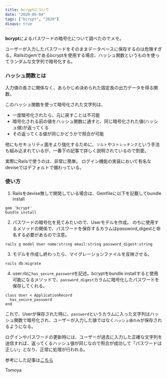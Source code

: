 ```yaml
---
title: bcryptについて
date: "2020-05-04"
tags: ["bcrypt", "2020"]
disqus: true
---
```


**bcrypt**によるパスワードの暗号化について調べたのでメモ。

ユーザーが入力したパスワードをそのままデータベースに保存するのは危険すぎる。Railsのgemであるbcryptを使用する場合、ハッシュ関数というものを使ってランダムな文字列で暗号化する。

### ハッシュ関数とは
入力値の長さに関係なく、あらかじめ決められた固定長の出力データを得る関数。

このハッシュ関数を使って暗号化された文字列は、

 - 一度暗号化されたら、元に戻すことは不可能
 - 暗号化される前の値をハッシュ関数に通すと、同じ暗号化された値(ハッシュ値)が返ってくる
 - その返ってくる値が同じかどうかで照合が可能

他にもセキュリティ面をより強化するために、`ソルト`や`ストレッチング`という手法も組み込まれているが、一番下の記事で詳しく説明されているので割愛。

実際にRailsで使うのは、非常に簡単。
ログイン機能の実装において有名なdeviseではデフォルトで備わっている。

### 使い方
1. Railsをdevise無しで開発している場合は、Gemfileに以下を記載してbundle install

```shell
gem 'bcrypt'
bundle install
```

2. パスワードの暗号化を見てみたいので、Userモデルを作成。
のちに使用するメソッドの関係で、パスワードを保存するカラムはpassword_digestと命名する必要があるので注意。

```shell
rails g model User name:string email:string password_digest:string
```

3. モデルを作成し終わったら、マイグレーションファイルを反映させる。

```shell
rails db:migrate
```

4. user.rbに`has_secure_password`を記述。bcryptをbundle installすると使用可能になるメソッドで、`password_digest`カラムに暗号化したパスワードを保存してくれる。

```shell
class User < ApplicationRecord
  has_secure_password
end
```

これで、Userが保存された時に、`password`というカラムに入った文字列はハッシュ関数で暗号化され、ユーザーが入力した値ではなく`ハッシュ値のみ`が保存されるようになる。

ログインやパスワードの更新時には、ユーザーが過去に入力した正確な文字列を送信すれば、返ってくるハッシュ値が同じなので照合が成功して「パスワードは正しい」となり、正常に処理が行われる。


参考にした記事は[こちら](https://liginc.co.jp/377191)

Tomoya